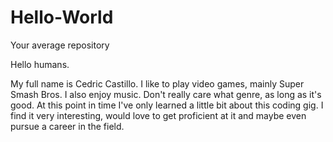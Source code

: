 # Hello-World
Your average repository

Hello humans.

My full name is Cedric Castillo. I like to play video games, mainly Super Smash Bros.
I also enjoy music. Don't really care what genre, as long as it's good.
At this point in time I've only learned a little bit about this coding gig.
I find it very interesting, would love to get proficient at it and maybe even pursue a career in the field.

